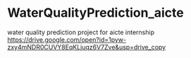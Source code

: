 # WaterQualityPrediction_aicte
water quality prediction project for aicte internship
https://drive.google.com/open?id=1pyw-zxy4mNDR0CUVY8EqKLjuqz6V7Zve&usp=drive_copy
